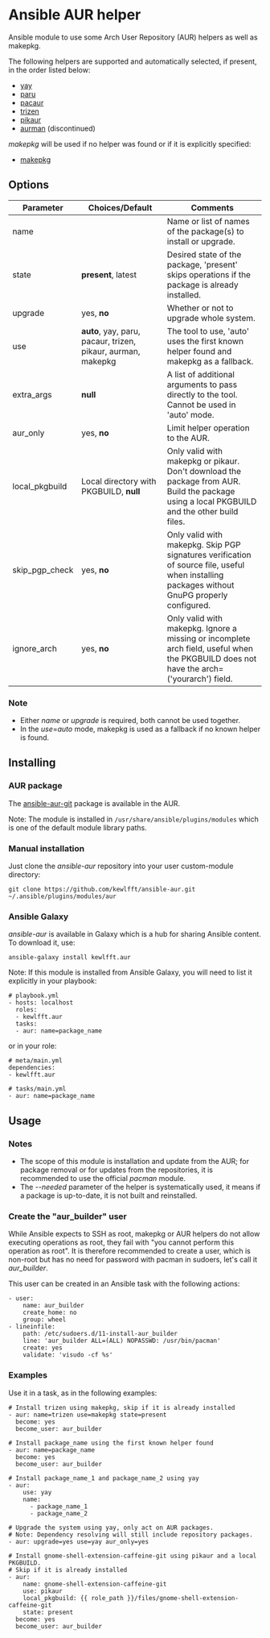 # Ansible AUR helper
Ansible module to use some Arch User Repository (AUR) helpers as well as makepkg.

The following helpers are supported and automatically selected, if present, in the order listed below:
- [yay](https://github.com/Jguer/yay)
- [paru](https://github.com/Morganamilo/paru)
- [pacaur](https://github.com/E5ten/pacaur)
- [trizen](https://github.com/trizen/trizen)
- [pikaur](https://github.com/actionless/pikaur)
- [aurman](https://github.com/polygamma/aurman) (discontinued)

*makepkg* will be used if no helper was found or if it is explicitly specified:
- [makepkg](https://wiki.archlinux.org/index.php/makepkg)

## Options
|Parameter      |Choices/**Default**                                          |Comments|
|---            |---                                                          |---|
|name           |                                                             |Name or list of names of the package(s) to install or upgrade.|
|state          |**present**, latest                                          |Desired state of the package, 'present' skips operations if the package is already installed.|
|upgrade        |yes, **no**                                                  |Whether or not to upgrade whole system.|
|use            |**auto**, yay, paru, pacaur, trizen, pikaur, aurman, makepkg |The tool to use, 'auto' uses the first known helper found and makepkg as a fallback.|
|extra_args     |**null**                                                     |A list of additional arguments to pass directly to the tool. Cannot be used in 'auto' mode.|
|aur_only       |yes, **no**                                                  |Limit helper operation to the AUR.|
|local_pkgbuild |Local directory with PKGBUILD, **null**                      |Only valid with makepkg or pikaur. Don't download the package from AUR. Build the package using a local PKGBUILD and the other build files.|
|skip_pgp_check |yes, **no**                                                  |Only valid with makepkg. Skip PGP signatures verification of source file, useful when installing packages without GnuPG properly configured.|
|ignore_arch    |yes, **no**                                                  |Only valid with makepkg. Ignore a missing or incomplete arch field, useful when the PKGBUILD does not have the arch=('yourarch') field.|

### Note
* Either *name* or *upgrade* is required, both cannot be used together.
* In the *use*=*auto* mode, makepkg is used as a fallback if no known helper is found.

## Installing
### AUR package
The [ansible-aur-git](https://aur.archlinux.org/packages/ansible-aur-git) package is available in the AUR.

Note: The module is installed in `/usr/share/ansible/plugins/modules` which is one of the default module library paths.

### Manual installation
Just clone the *ansible-aur* repository into your user custom-module directory:
```
git clone https://github.com/kewlfft/ansible-aur.git ~/.ansible/plugins/modules/aur
```

### Ansible Galaxy
*ansible-aur* is available in Galaxy which is a hub for sharing Ansible content. To download it, use:
```
ansible-galaxy install kewlfft.aur
```

Note: If this module is installed from Ansible Galaxy, you will need to list it explicitly in your playbook:
```
# playbook.yml
- hosts: localhost
  roles:
  - kewlfft.aur
  tasks:
  - aur: name=package_name
```

or in your role:
```
# meta/main.yml
dependencies:
- kewlfft.aur
```

```
# tasks/main.yml
- aur: name=package_name
```

## Usage
### Notes
* The scope of this module is installation and update from the AUR; for package removal or for updates from the repositories, it is recommended to use the official *pacman* module.
* The *--needed* parameter of the helper is systematically used, it means if a package is up-to-date, it is not built and reinstalled.

### Create the "aur_builder" user
While Ansible expects to SSH as root, makepkg or AUR helpers do not allow executing operations as root, they fail with "you cannot perform this operation as root". It is therefore recommended to create a user, which is non-root but has no need for password with pacman in sudoers, let's call it *aur_builder*.

This user can be created in an Ansible task with the following actions:
```
- user:
    name: aur_builder
    create_home: no
    group: wheel
- lineinfile:
    path: /etc/sudoers.d/11-install-aur_builder
    line: 'aur_builder ALL=(ALL) NOPASSWD: /usr/bin/pacman'
    create: yes
    validate: 'visudo -cf %s'
```

### Examples
Use it in a task, as in the following examples:
```
# Install trizen using makepkg, skip if it is already installed
- aur: name=trizen use=makepkg state=present
  become: yes
  become_user: aur_builder

# Install package_name using the first known helper found
- aur: name=package_name
  become: yes
  become_user: aur_builder

# Install package_name_1 and package_name_2 using yay
- aur:
    use: yay
    name:
      - package_name_1
      - package_name_2

# Upgrade the system using yay, only act on AUR packages.
# Note: Dependency resolving will still include repository packages.
- aur: upgrade=yes use=yay aur_only=yes

# Install gnome-shell-extension-caffeine-git using pikaur and a local PKGBUILD.
# Skip if it is already installed
- aur:
    name: gnome-shell-extension-caffeine-git
    use: pikaur
    local_pkgbuild: {{ role_path }}/files/gnome-shell-extension-caffeine-git
    state: present
  become: yes
  become_user: aur_builder
```
